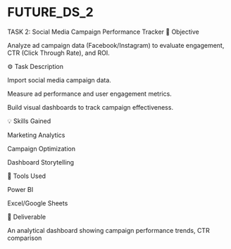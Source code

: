 # FUTURE_DS_2
TASK 2: Social Media Campaign Performance Tracker
📝 Objective

Analyze ad campaign data (Facebook/Instagram) to evaluate engagement, CTR (Click Through Rate), and ROI.

⚙️ Task Description

Import social media campaign data.

Measure ad performance and user engagement metrics.

Build visual dashboards to track campaign effectiveness.

💡 Skills Gained

Marketing Analytics

Campaign Optimization

Dashboard Storytelling

🧰 Tools Used

Power BI

Excel/Google Sheets

🧠 Deliverable

An analytical dashboard showing campaign performance trends, CTR comparison
